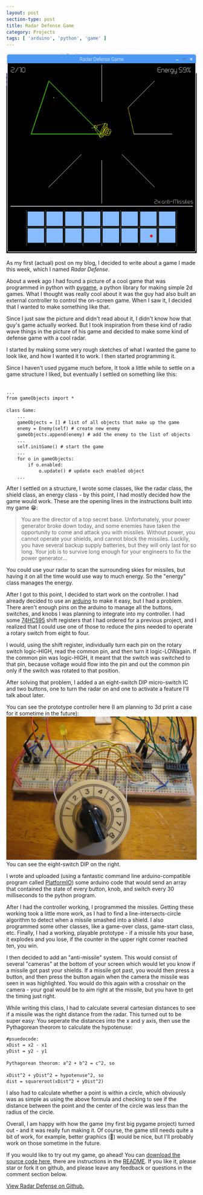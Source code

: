 ```yaml
---
layout: post
section-type: post
title: Radar Defense Game
category: Projects
tags: [ 'arduino', 'python', 'game' ]
---
```

![Radar Defense v1.0-beta](/img/radar-defense/radar-defense-v1.0-beta.png "Radar Defense v1.0-beta")

As my first (actual) post on my blog, I decided to write about a game I made this week, which I named _Radar Defense_.

About a week ago I had found a picture of a cool game that was programmed in python with [pygame](https://www.pygame.org/docs/), a python library for making simple 2d games. What I thought was really cool about it was the guy had also built an external controller to control the on-screen game. When I saw it, I decided that I wanted to make something like that.

Since I just saw the picture and didn't read about it, I didn't know
how that guy's game actually worked. But I took inspiration from these
kind of radio wave things in the picture of his game and decided to
make some kind of defense game with a cool radar.

I started by making some very rough sketches of what I wanted the game
to look like, and how I wanted it to work. I then started programming
it.

Since I haven't used pygame much before, It took a little while to
settle on a game structure I liked, but eventually I settled on
something like this:

<pre><code data-trim class="python">
...
from gameObjects import *

class Game:
    ...
    gameObjects = [] # list of all objects that make up the game
    enemy = Enemy(self) # create new enemy
    gameObjects.append(enemy) # add the enemy to the list of objects
    ...
    self.initGame() # start the game
    ...
    for o in gameObjects:
        if o.enabled:
            o.update() # update each enabled object
    ...
</code></pre>

After I settled on a structure, I wrote some classes, like the radar class, the shield class, an energy class - by this point, I had mostly decided how the game would work. These are the opening lines in the instructions built into my game :grin::

>You are the director of a top secret base. 
>Unfortunately, your power generator broke down today, and some
>enemies have taken the opportunity to come and attack you with
>missiles. Without power, you cannot operate your shields, and 
>cannot block the missiles. Luckily, you have several backup supply
>batteries, but they will only last for so long. Your job is to
>survive long enough for your engineers to fix the power generator...

You could use your radar to scan the surrounding skies for missiles,
but having it on all the time would use way to much energy. So the
"energy" class manages the energy.

After I got to this point, I decided to start work on the controller.
I had already decided to use an [arduino](https://www.arduino.cc/) to
make it easy, but I had a problem. There aren't enough pins on the
arduino to manage all the buttons, switches, and knobs I was planning
to integrate into my controller. I had some [74HC595](https://www.arduino.cc/en/tutorial/ShiftOut) shift registers that I had ordered for a previous project, and I realized that I could use one of those to reduce the pins needed to operate a rotary switch from eight to four.

I would, using the shift register, individually turn each pin on the
rotary switch logic-HIGH, read the common pin, and then turn it logic-LOWagain. If the common pin was logic-HIGH, it meant that the switch was switched to that pin, because voltage would flow into the pin and out the common pin only if the switch was rotated to that position.

After solving that problem, I added a an eight-switch DIP micro-switch
IC and two buttons, one to turn the radar on and one to activate a
feature I'll talk about later.

You can see the prototype controller here (I am planning to 3d print a case for it sometime in the future):
![prototype controller](/img/radar-defense/controller-prototype.JPG "the prototype for the controller")
You can see the eight-switch DIP on the right.

I wrote and uploaded (using a fantastic command line arduino-compatible program called [PlatformIO](https://platformio.org/)) 
some arduino code that would send an array that contained the state of every button, knob, and switch every 30 milliseconds to
the python program.

After I had the controller working, I programmed the missiles. Getting these working took a little more work, as I had to find a line-intersects-circle algorithm to detect when a missile smashed into a shield. I also programmed some other classes, like a game-over class, game-start class, etc. Finally, I had a working, playable prototype - if a missile hits your base, it explodes and you lose, if the counter in the upper right corner reached ten, you win.

I then decided to add an "anti-missile" system. This would consist of several "cameras" at the bottom of your screen which would let you
know if a missile got past your shields. If a missile got past, you
would then press a button, and then press the button again when the
camera the missile was seen in was highlighted. You would do this again with a crosshair on the camera - your goal would be to aim right at the missile, but you have to get the timing just right.

While writing this class, I had to calculate several cartesian distances to see if a missile was the right distance from the radar. This turned out to be super easy: You seperate the distances into the x and y axis, then use the Pythagorean theorom to calculate the hypotenuse:

    #psuedocode:
    xDist = x2 - x1
    yDist = y2 - y1
    
    Pythagorean theorom: a^2 + b^2 = c^2, so 
    
    xDist^2 + yDist^2 = hypotenuse^2, so
    dist = squareroot(xDist^2 + yDist^2)
    
I also had to calculate whether a point is within a circle, which obviously was as simple as using the above formula and checking to see if the distance between the point and the center of the circle was less than the radius of the circle.

Overall, I am happy with how the game (my first big pygame project) turned out - and it was really fun making it. Of course, the game still needs quite a bit of work, for example, better graphics (:grimacing:) would be nice, but I'll probably work on those sometime in the future.

If you would like to try out my game, go ahead! You can [download the source code here](https://github.com/scitronboy/radar-defense/archive/v1.1beta.zip "Radar Defense v1.1-beta.zip"), there are instructions in the [README](https://github.com/scitronboy/radar-defense/blob/master/README.md). If you like it, please star or fork it on github, and please leave any feedback or questions in the comment section below.

[View Radar Defense on Github.](https://github.com/scitronboy/radar-defense)
    




